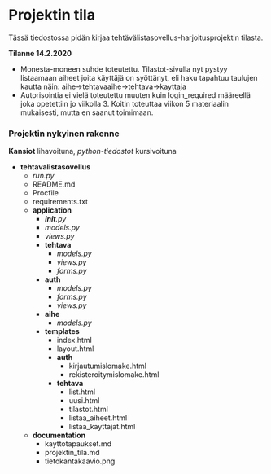 # Projektin tila

Tässä tiedostossa pidän kirjaa tehtävälistasovellus-harjoitusprojektin tilasta.

**Tilanne 14.2.2020**

+ Monesta-moneen suhde toteutettu. Tilastot-sivulla nyt pystyy listaamaan aiheet joita käyttäjä on syöttänyt, eli haku tapahtuu taulujen kautta näin: aihe->tehtavaaihe->tehtava->kayttaja
+ Autorisointia ei vielä toteutettu muuten kuin login_required määreellä joka opetettiin jo viikolla 3. Koitin toteuttaa viikon 5 materiaalin mukaisesti, mutta en saanut toimimaan.


### Projektin nykyinen rakenne

**Kansiot** lihavoituna, *python-tiedostot* kursivoituna

+ **tehtavalistasovellus**
  + *run.py*
  + README.md
  + Procfile
  + requirements.txt
  + **application**
    + *__init__.py*
    + *models.py*
    + *views.py*
    + **tehtava**
      + *models.py*
      + *views.py*
      + *forms.py*
    + **auth**
      + *models.py*
      + *forms.py*
      + *views.py*
    + **aihe**
      + *models.py*
    + **templates**
      + index.html
      + layout.html
      + **auth**
        + kirjautumislomake.html
        + rekisteroitymislomake.html
      + **tehtava**
        + list.html
        + uusi.html
        + tilastot.html
        + listaa_aiheet.html
        + listaa_kayttajat.html
  + **documentation**
    + kayttotapaukset.md
    + projektin_tila.md
    + tietokantakaavio.png


